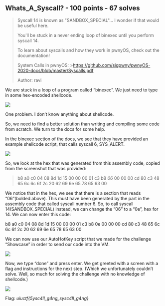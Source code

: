 ## Whats_A_Syscall? - 100 points - 67 solves

>Syscall 14 is known as "SANDBOX_SPECIAL"... I wonder if that would be useful here.
>
>You'll be stuck in a never ending loop of binexec until you perform syscall 14.
>
>To learn about syscalls and how they work in pwnyOS, check out the documentation!
>
>System Calls in pwnyOS: >https://github.com/sigpwny/pwnyOS-2020-docs/blob/master/Syscalls.pdf
>
>Author: ravi

We are stuck in a loop of a program called “binexec”. We just need to type in some hex-encoded shellcode.

![](https://github.com/matdaneth/uiuctf-writeups/blob/master/Images/time_to_start/kernel3.PNG?raw=true)

One problem. I don’t know anything about shellcode.

So, we need to find a better solution than writing and compiling some code from scratch. We turn to the docs for some help.

In the binexec section of the docs, we see that they have provided an example shellcode script, that calls syscall 6, SYS_ALERT. 

![](https://github.com/matdaneth/uiuctf-writeups/blob/master/Images/time_to_start/kernel4.PNG?raw=true)

So, we look at the hex that was generated from this assembly code, copied from the screenshot that was provided:

>b8 a0 c0 04 08 8d 1d 15 00 00 00 01 c3 b8 _06_ 00 00 00 cd 80 c3 48 65 6c 6c 6f 2c 20 62 69 6e 65 78 65 63 00

We notice that in the hex, we see that there is a section that reads “06”(bolded above). This must have been generated by the part in the assembly code that called syscall number 6. So, to call syscall 14(SANDBOX_SPECIAL) instead, we can change the “06” to a “0e”, hex for 14. We can now enter this code:

   b8 a0 c0 04 08 8d 1d 15 00 00 00 01 c3 b8 0e 00 00 00 cd 80 c3 48 65 6c 6c 6f 2c 20 62 69 6e 65 78 65 63 00

We can now use our AutoHotKey script that we made for the challenge “Showcase” in order to send our code into the VM.

![](https://github.com/matdaneth/uiuctf-writeups/blob/master/Images/time_to_start/kernel5.PNG?raw=true)

Now, we type “done” and press enter. We get greeted with a screen with a flag and instructions for the next step. (Which we unfortunately couldn’t solve. Well, so much for solving the challenge with no knowledge of shellcode.)

![](https://github.com/matdaneth/uiuctf-writeups/blob/master/Images/time_to_start/kernel6.PNG?raw=true)

Flag: *uiuctf{5ysc4ll_g4ng_sysc4ll_g4ng}*
